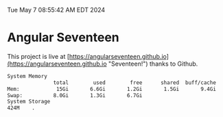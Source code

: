 Tue May  7 08:55:42 AM EDT 2024

# Angular Seventeen


This project is live at [https://angularseventeen.github.io](https://angularseventeen.github.io "Seventeen!") thanks to Github.

```bash
System Memory
               total        used        free      shared  buff/cache   available
Mem:            15Gi       6.6Gi       1.2Gi       1.5Gi       9.4Gi       8.7Gi
Swap:          8.0Gi       1.3Gi       6.7Gi
System Storage
424M	.
```

